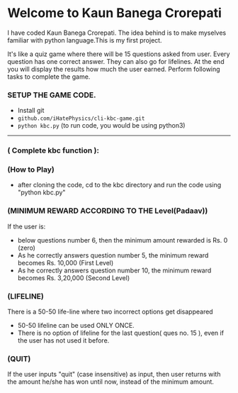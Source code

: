  
# Welcome to Kaun Banega Crorepati

I have coded Kaun Banega Crorepati. The idea behind is to make myselves familiar with python language.This is my first project. 
  
  It's like a quiz game where there will be 15 questions asked from user. Every question has one correct answer. They can also go for lifelines. At the end you will display the results how much the user earned. Perform following tasks to complete the game.
  
### SETUP THE GAME CODE.

  *  Install git
  * `github.com/iHatePhysics/cli-kbc-game.git`
  * `python kbc.py` (to run code, you would be using python3) 

---
### ( Complete kbc function ):
  ### (How to Play)
  * after cloning the code, cd to the kbc directory and run the code using "python kbc.py"

  ### (MINIMUM REWARD ACCORDING TO THE Level(Padaav))
  If the user is:
  * below questions number 6, then the minimum amount rewarded is Rs. 0 (zero)
  * As he correctly answers question number 5, the minimum reward becomes Rs. 10,000 (First Level)
  * As he correctly answers question number 10, the minimum reward becomes Rs. 3,20,000 (Second Level)

  ### (LIFELINE)

  There is a 50-50 life-line where two incorrect options get disappeared

  * 50-50 lifeline can be used ONLY ONCE.
  * There is no option of lifeline for the last question( ques no. 15 ), even if the user has not used it before.
  
  ### (QUIT)
  
  If the user inputs "quit" (case insensitive) as input, then user returns with the amount he/she has won until now,
	instead of the minimum amount.